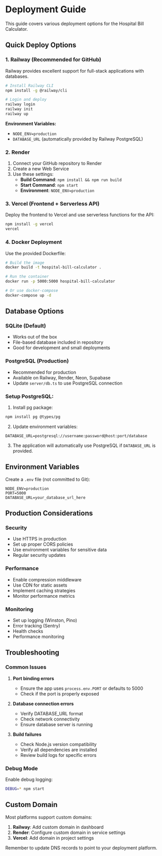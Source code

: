 # Deployment Guide

This guide covers various deployment options for the Hospital Bill Calculator.

## Quick Deploy Options

### 1. Railway (Recommended for GitHub)

Railway provides excellent support for full-stack applications with databases.

```bash
# Install Railway CLI
npm install -g @railway/cli

# Login and deploy
railway login
railway init
railway up
```

**Environment Variables:**
- `NODE_ENV=production`
- `DATABASE_URL` (automatically provided by Railway PostgreSQL)

### 2. Render

1. Connect your GitHub repository to Render
2. Create a new Web Service
3. Use these settings:
   - **Build Command**: `npm install && npm run build`
   - **Start Command**: `npm start`
   - **Environment**: `NODE_ENV=production`

### 3. Vercel (Frontend + Serverless API)

Deploy the frontend to Vercel and use serverless functions for the API:

```bash
npm install -g vercel
vercel
```

### 4. Docker Deployment

Use the provided Dockerfile:

```bash
# Build the image
docker build -t hospital-bill-calculator .

# Run the container
docker run -p 5000:5000 hospital-bill-calculator

# Or use docker-compose
docker-compose up -d
```

## Database Options

### SQLite (Default)
- Works out of the box
- File-based database included in repository
- Good for development and small deployments

### PostgreSQL (Production)
- Recommended for production
- Available on Railway, Render, Neon, Supabase
- Update `server/db.ts` to use PostgreSQL connection

### Setup PostgreSQL:

1. Install pg package:
```bash
npm install pg @types/pg
```

2. Update environment variables:
```
DATABASE_URL=postgresql://username:password@host:port/database
```

3. The application will automatically use PostgreSQL if `DATABASE_URL` is provided.

## Environment Variables

Create a `.env` file (not committed to Git):

```
NODE_ENV=production
PORT=5000
DATABASE_URL=your_database_url_here
```

## Production Considerations

### Security
- Use HTTPS in production
- Set up proper CORS policies
- Use environment variables for sensitive data
- Regular security updates

### Performance
- Enable compression middleware
- Use CDN for static assets
- Implement caching strategies
- Monitor performance metrics

### Monitoring
- Set up logging (Winston, Pino)
- Error tracking (Sentry)
- Health checks
- Performance monitoring

## Troubleshooting

### Common Issues

1. **Port binding errors**
   - Ensure the app uses `process.env.PORT` or defaults to 5000
   - Check if the port is properly exposed

2. **Database connection errors**
   - Verify DATABASE_URL format
   - Check network connectivity
   - Ensure database server is running

3. **Build failures**
   - Check Node.js version compatibility
   - Verify all dependencies are installed
   - Review build logs for specific errors

### Debug Mode

Enable debug logging:
```bash
DEBUG=* npm start
```

## Custom Domain

Most platforms support custom domains:

1. **Railway**: Add custom domain in dashboard
2. **Render**: Configure custom domain in service settings
3. **Vercel**: Add domain in project settings

Remember to update DNS records to point to your deployment platform.